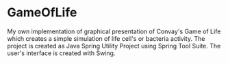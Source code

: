 # GameOfLife

My own implementation of graphical presentation of Convay's Game of Life which creates a simple simulation of life cell's or bacteria activity.
The project is created as Java Spring Utility Project using Spring Tool Suite. The user's interface is created with Swing.
